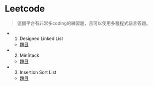 # Leetcode
>這個平台有非常多coding的練習題，且可以使用多種程式語言答題。

* 1. Designed Linked List
  * [題目](https://leetcode.com/problems/design-linked-list/)

* 2. MinStack
  * [題目](https://leetcode.com/problems/min-stack/)

* 3. Insertion Sort List
  * [題目](https://leetcode.com/problems/insertion-sort-list/)

